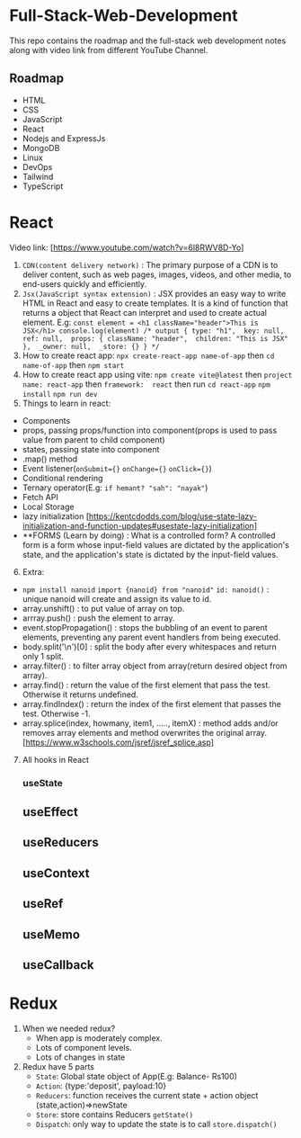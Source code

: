 # Full-Stack-Web-Development
This repo contains the roadmap and the full-stack web development notes along with video link from different YouTube Channel.

## Roadmap
- HTML
- CSS
- JavaScript
- React
- Nodejs and ExpressJs
- MongoDB
- Linux
- DevOps
- Tailwind
- TypeScript
# React
Video link: [https://www.youtube.com/watch?v=6l8RWV8D-Yo]

1. `CDN(content delivery network)` : The primary purpose of a CDN is to deliver content, such as web pages, images, videos, and other media, to end-users quickly and efficiently.
2. `Jsx(JavaScript syntax extension)` : JSX provides an easy way to write HTML in React and easy to create templates. It is a kind of function that returns a object that React can interpret and used to create actual element. E.g:
      `const element = <h1 className="header">This is JSX</h1>
console.log(element)
/* output
{
    type: "h1", 
    key: null, 
    ref: null, 
    props: {
        className: "header", 
        children: "This is JSX"
    }, 
    _owner: null, 
    _store: {}
}
 */`
3. How to create react app: `npx create-react-app name-of-app` then `cd name-of-app` then `npm start`
4. How to create react app using vite: `npm create vite@latest` then `project name: react-app` then `framework:  react` then run `cd react-app` `npm install` `npm run dev`
5. Things to learn in react:
- Components
- props, passing props/function into component(props is used to pass value from parent to child component)
- states, passing state into component
- .map() method
- Event listener(`onSubmit={}` `onChange={}` `onClick={}`)
- Conditional rendering
- Ternary operator(E.g: `if hemant? "sah": "nayak"`)
- Fetch API
- Local Storage
- lazy initialization [https://kentcdodds.com/blog/use-state-lazy-initialization-and-function-updates#usestate-lazy-initialization]
-  **FORMS (Learn by doing) : What is a controlled form? A controlled form is a form whose input-field values are dictated by the application's state, and the application's state is dictated by the input-field values.
  
6. Extra:
- `npm install nanoid` `import {nanoid} from "nanoid"` `id: nanoid()` : unique nanoid will create and assign its value to id.
- array.unshift() : to put value of array on top.
- arrray.push() : push the element to array.
- event.stopPropagation() :  stops the bubbling of an event to parent elements, preventing any parent event handlers from being executed.
- body.split('\n')[0] : split the body after every whitespaces and return only 1 split.
- array.filter() : to filter array object from array(return desired object from array).
- array.find() : return the value of the first element that pass the test. Otherwise it returns undefined.
- array.findIndex() : return the index of the first element that passes the test. Otherwise -1.
- array.splice(index, howmany, item1, ....., itemX) : method adds and/or removes array elements and method overwrites the original array. [https://www.w3schools.com/jsref/jsref_splice.asp]

7. All hooks in React
   ### useState
   ## useEffect
   ## useReducers
   ## useContext
   ## useRef
   ## useMemo
   ## useCallback

# Redux
1. When we needed redux?
   - When app is moderately complex.
   - Lots of component levels.
   - Lots of changes in state
2. Redux have 5 parts
   - `State`: Global state object of App(E.g: Balance- Rs100)
   - `Action`: {type:'deposit', payload:10}
   - `Reducers`: function receives the current state + action object (state,action)=>newState
   - `Store`: store contains Reducers `getState()`
   - `Dispatch`: only way to update the state is to call `store.dispatch()`
   
